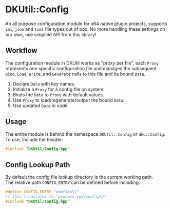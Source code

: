 # DKUtil::Config

An all purpose configuration module for x64 native plugin projects, supports `ini`, `json` and `toml` file types out of box. No more handling these settings on our own, use simplied API from this library!

## Workflow

The configuration module in DKUtil works as "proxy per file", each `Proxy` represents one specific configuration file and manages the subsequent `Bind`, `Load`, `Write`, and `Generate` calls to this file and its bound `Data`. 

1. Declare `Data` with key names.
2. Initialize a `Proxy` for a config file on system.
3. Binds the `Data` to `Proxy` with default values.
4. Use `Proxy` to load/regenerate/output the bound `Data`.
5. Use updated `Data` in code.

## Usage

The entire module is behind the namespace `DKUtil::Config` or `dku::Config`. To use, include the header:

```cpp
#include "DKUtil/Config.hpp"
```

## Config Lookup Path

By default the config file lookup directory is the current working path.  
The relative path `CONFIG_ENTRY` can be defined before including.

```cpp
#define CONFIG_ENTRY "configs\\"
// this translates to "process_cwd/configs/"
#include "DKUtil/Config.hpp"
```
